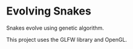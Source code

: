 # Evolving Snakes
Snakes evolve using genetic algorithm.

This project uses the GLFW library and OpenGL.
